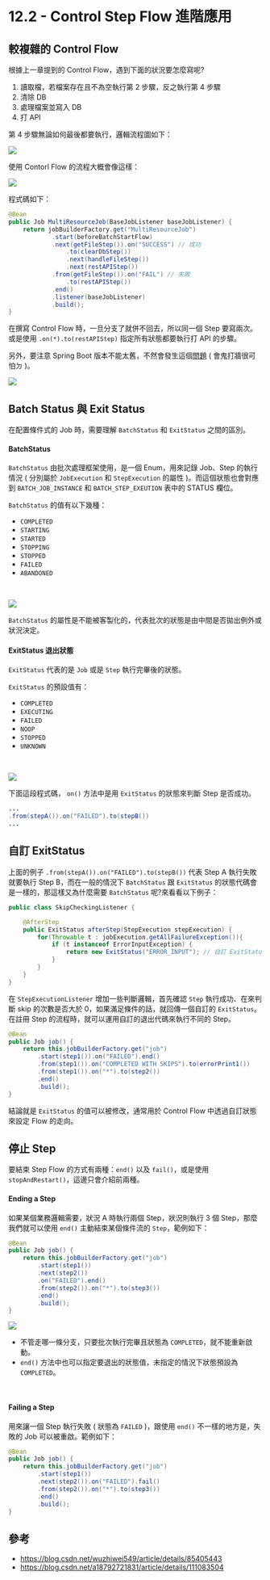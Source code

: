 # 12.2 - Control Step Flow 進階應用
## 較複雜的 Control Flow
根據上一章提到的 Control Flow，遇到下面的狀況要怎麼寫呢?

1. 讀取檔，若檔案存在且不為空執行第 2 步驟，反之執行第 4 步驟
2. 清除 DB
3. 處理檔案並寫入 DB
4. 打 API

第 4 步驟無論如何最後都要執行，邏輯流程圖如下：

![](/images/controlFlow/12.2-1.png)

使用 Contorl Flow 的流程大概會像這樣：

![](/images/controlFlow/12.2-2.png)

程式碼如下：
```java
@Bean
public Job MultiResourceJob(BaseJobListener baseJobListener) {
    return jobBuilderFactory.get("MultiResourceJob")
            .start(beforeBatchStartFlow)
            .next(getFileStep()).on("SUCCESS") // 成功
                .to(clearDbStep())
                .next(handleFileStep())
                .next(restAPIStep())
            .from(getFileStep()).on("FAIL") // 失敗
                .to(restAPIStep())
            .end()
            .listener(baseJobListener)
            .build();
}
```
在撰寫 Control Flow 時，一旦分支了就併不回去，所以同一個 Step 要寫兩次。或是使用 `.on(*).to(restAPIStep)` 指定所有狀態都要執行打 API 的步驟。

另外，要注意 Spring Boot 版本不能太舊，不然會發生這個[問題](https://stackoverflow.com/questions/65194027/duplicate-step-step2-detected-in-execution-of-job-job-if-either-step-fails) ( 會鬼打牆很可怕ㄉ )。

![](/images/不要問你會怕.png)

## Batch Status 與 Exit Status
在配置條件式的 Job 時，需要理解 `BatchStatus` 和 `ExitStatus` 之間的區別。

#### BatchStatus
`BatchStatus` 由批次處理框架使用，是一個 Enum，用來記錄 Job、Step 的執行情況 ( 分別屬於 `JobExecution` 和 `StepExecution` 的屬性 )。而這個狀態也會對應到 `BATCH_JOB_INSTANCE` 和 `BATCH_STEP_EXEUTION`  表中的 STATUS 欄位。

`BatchStatus` 的值有以下幾種：
* `COMPLETED`
* `STARTING`
* `STARTED`
* `STOPPING`
* `STOPPED`
* `FAILED`
* `ABANDONED`
<br/>

![](/images/controlFlow/12.2-3.png)

`BatchStatus` 的屬性是不能被客製化的，代表批次的狀態是由中間是否拋出例外或狀況決定。

#### ExitStatus 退出狀態
`ExitStatus` 代表的是 `Job` 或是 `Step` 執行完畢後的狀態。

`ExitStatus` 的預設值有：
* `COMPLETED`
* `EXECUTING`
* `FAILED`
* `NOOP`
* `STOPPED`
* `UNKNOWN`
<br/>

![](/images/controlFlow/12.2-4.png)


下面這段程式碼， `on()` 方法中是用 `ExitStatus` 的狀態來判斷 Step 是否成功。
```java
...
.from(stepA()).on("FAILED").to(stepB())
...
```

## 自訂 ExitStatus
上面的例子 `.from(stepA()).on("FAILED").to(stepB())` 代表 Step A 執行失敗就要執行 Step B，而在一般的情況下 `BatchStatus` 跟 `ExitStatus` 的狀態代碼會是一樣的，那這樣又為什麼需要 `BatchStatus` 呢?來看看以下例子：

```java
public class SkipCheckingListener {

    @AfterStep
    public ExitStatus afterStep(StepExecution stepExecution) {
        for(Throwable t : jobExecution.getAllFailureException()){
            if (t instanceof ErrorInputException) {
                return new ExitStatus("ERROR_INPUT"); // 自訂 ExitStatus
            }
        }
    }
}
```

在 `StepExecutionListener` 增加一些判斷邏輯，首先確認 `Step` 執行成功、在來判斷 skip 的次數是否大於 0，如果滿足條件的話，就回傳一個自訂的 `ExitStatus`。在註冊 Step 的流程時，就可以運用自訂的退出代碼來執行不同的 Step。

```java
@Bean
public Job job() {
    return this.jobBuilderFactory.get("job")
        .start(step1()).on("FAILED").end()
        .from(step1()).on("COMPLETED WITH SKIPS").to(errorPrint1())
        .from(step1()).on("*").to(step2())
        .end()
        .build();
}
```

結論就是 `ExitStatus` 的值可以被修改，通常用於 Control Flow 中透過自訂狀態來設定 Flow 的走向。

## 停止 Step
要結束 Step Flow 的方式有兩種：`end()` 以及 `fail()`，或是使用 `stopAndRestart()`，這邊只會介紹前兩種。

#### Ending a Step
如果某個業務邏輯需要，狀況 A 時執行兩個 Step，狀況則執行 3 個 Step，那麼我們就可以使用 `end()` 主動結束某個條件流的 `Step`，範例如下：

```java
@Bean
public Job job() {
    return this.jobBuilderFactory.get("job")
        .start(step1())
        .next(step2())
        .on("FAILED").end()
        .from(step2()).on("*").to(step3())
        .end()
        .build();
}
```
![](/images/12-4.png)

* 不管走哪一條分支，只要批次執行完畢且狀態為 `COMPLETED`，就不能重新啟動。
* `end()` 方法中也可以指定要退出的狀態值，未指定的情況下狀態預設為 `COMPLETED`。
<br/>

#### Failing a Step
用來讓一個 Step 執行失敗 ( 狀態為 `FAILED` )，跟使用 `end()` 不一樣的地方是，失敗的 Job 可以被重啟。範例如下：

```java
@Bean
public Job job() {
    return this.jobBuilderFactory.get("job")
        .start(step1())
        .next(step2()).on("FAILED").fail()
        .from(step2()).on("*").to(step3())
        .end()
        .build();
}
```

## 參考
* https://blog.csdn.net/wuzhiwei549/article/details/85405443
* https://blog.csdn.net/a18792721831/article/details/111083504